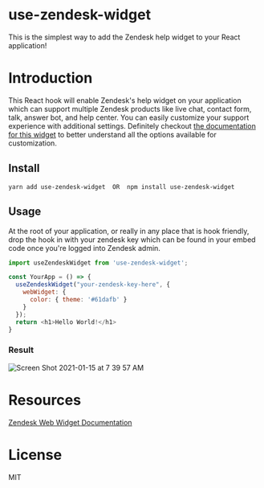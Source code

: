 # use-zendesk-widget
This is the simplest way to add the Zendesk help widget to your React application!
# Introduction
This React hook will enable Zendesk's help widget on your application which can support multiple Zendesk products like live chat, contact form, talk, answer bot, and help center. You can easily customize your support experience with additional settings. Definitely checkout [the documentation for this widget](https://developer.zendesk.com/embeddables/docs/widget/introduction) to better understand all the options available for customization.
## Install
```
yarn add use-zendesk-widget  OR  npm install use-zendesk-widget
```
## Usage
At the root of your application, or really in any place that is hook friendly, drop the hook in with your zendesk key which can be found in your embed code once you're logged into Zendesk admin.
```javascript
import useZendeskWidget from 'use-zendesk-widget';

const YourApp = () => {
  useZendeskWidget("your-zendesk-key-here", {
    webWidget: {
      color: { theme: '#61dafb' }
    }
  });
  return <h1>Hello World!</h1>
}
```
### Result
![Screen Shot 2021-01-15 at 7 39 57 AM](https://user-images.githubusercontent.com/12875898/104747136-011c0a80-5705-11eb-976f-529e541841d0.png)
# Resources
[Zendesk Web Widget Documentation](https://developer.zendesk.com/embeddables/docs/widget/introduction)
# License
MIT